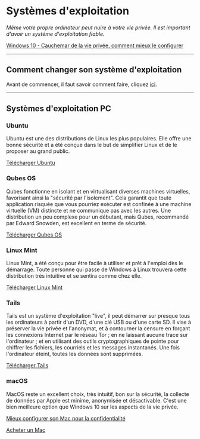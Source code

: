 # Systèmes d'exploitation

*Même votre propre ordinateur peut nuire à votre vie privée. Il est important d'avoir un système d'exploitation fiable.*

[Windows 10 - Cauchemar de la vie privée, comment mieux le configurer](/w10.md)

---

## Comment changer son système d'exploitation

Avant de commencer, il faut savoir comment faire, cliquez [ici](./tutolinux.md).

---

## Systèmes d'exploitation PC

### Ubuntu

Ubuntu est une des distributions de Linux les plus populaires. Elle offre une bonne sécurité et a été conçue dans le but de simplifier Linux et de le proposer au grand public. 

[Télécharger Ubuntu](https://ubuntu.com/download/desktop)

### Qubes OS

Qubes fonctionne en isolant et en virtualisant diverses machines virtuelles, favorisant ainsi la "sécurité par l'isolement". Cela garantit que toute application risquée que vous pourriez exécuter est confinée à une machine virtuelle (VM) distincte et ne communique pas avec les autres. Une distribution un peu complexe pour un débutant, mais Qubes, recommandé par Edward Snowden, est excellent en terme de sécurité.

[Télécharger Qubes OS](https://www.qubes-os.org/)

### Linux Mint

Linux Mint, a été conçu pour être facile à utiliser et prêt à l'emploi dès le démarrage. Toute personne qui passe de Windows à Linux trouvera cette distribution très intuitive et se sentira comme chez elle.

[Télécharger Linux Mint](https://linuxmint.com)

### Tails

Tails est un système d'exploitation "live", il peut démarrer sur presque tous les ordinateurs à partir d'un DVD, d'une clé USB ou d'une carte SD. Il vise à préserver la vie privée et l'anonymat, et à contourner la censure en forçant les connexions Internet par le réseau Tor ; en ne laissant aucune trace sur l'ordinateur ; et en utilisant des outils cryptographiques de pointe pour chiffrer les fichiers, les courriels et les messages instantanés. Une fois l'ordinateur éteint, toutes les données sont supprimées.

[Télécharger Tails](https://tails.boum.org)


### macOS

MacOS reste un excellent choix, très intuitif, bon sur la sécurité, la collecte de données par Apple est minime, anonymisée et désactivable. C'est une bien meilleure option que Windows 10 sur les aspects de la vie privée.

[Mieux configurer son Mac pour la confidentialité](./mac.md)

[Acheter un Mac](https://www.apple.com/fr/mac)



